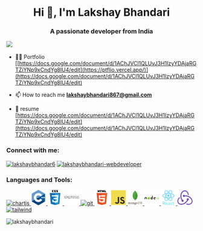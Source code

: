<h1 align="center">Hi 👋, I'm Lakshay Bhandari</h1>
<h3 align="center">A passionate developer from India</h3>
<img align="right alt="coding width="400" src="https://media1.giphy.com/media/zhYSVCirREeIZtONCI/giphy.gif?cid=ecf05e47ww2yyause0ni0dsp2vex5dadtj6wkx0dqj14tqmv&rid=giphy.gif&ct=s">

- 👨‍💻 Portfolio [[https://docs.google.com/document/d/1AChJVCl1QLUvJ3H1IzyYDAjaRGTZiYNp9xCndYg8IU4/edit](https://ptflio.vercel.app/)](https://docs.google.com/document/d/1AChJVCl1QLUvJ3H1IzyYDAjaRGTZiYNp9xCndYg8IU4/edit)

- 📫 How to reach me **lakshaybhandari867@gmail.com**

- 📄 resume [https://docs.google.com/document/d/1AChJVCl1QLUvJ3H1IzyYDAjaRGTZiYNp9xCndYg8IU4/edit](https://docs.google.com/document/d/1AChJVCl1QLUvJ3H1IzyYDAjaRGTZiYNp9xCndYg8IU4/edit)

<h3 align="left">Connect with me:</h3>
<p align="left">
<a href="https://twitter.com/lakshaybhandar6" target="blank"><img align="center" src="https://raw.githubusercontent.com/rahuldkjain/github-profile-readme-generator/master/src/images/icons/Social/twitter.svg" alt="lakshaybhandar6" height="30" width="40" /></a>
<a href="https://linkedin.com/in/lakshaybhandari-webdeveloper" target="blank"><img align="center" src="https://raw.githubusercontent.com/rahuldkjain/github-profile-readme-generator/master/src/images/icons/Social/linked-in-alt.svg" alt="lakshaybhandari-webdeveloper" height="30" width="40" /></a>
</p>

<h3 align="left">Languages and Tools:</h3>
<p align="left"> <a href="https://www.chartjs.org" target="_blank" rel="noreferrer"> <img src="https://www.chartjs.org/media/logo-title.svg" alt="chartjs" width="40" height="40"/> </a> <a href="https://www.w3schools.com/cpp/" target="_blank" rel="noreferrer"> <img src="https://raw.githubusercontent.com/devicons/devicon/master/icons/cplusplus/cplusplus-original.svg" alt="cplusplus" width="40" height="40"/> </a> <a href="https://www.w3schools.com/css/" target="_blank" rel="noreferrer"> <img src="https://raw.githubusercontent.com/devicons/devicon/master/icons/css3/css3-original-wordmark.svg" alt="css3" width="40" height="40"/> </a> <a href="https://expressjs.com" target="_blank" rel="noreferrer"> <img src="https://raw.githubusercontent.com/devicons/devicon/master/icons/express/express-original-wordmark.svg" alt="express" width="40" height="40"/> </a> <a href="https://git-scm.com/" target="_blank" rel="noreferrer"> <img src="https://www.vectorlogo.zone/logos/git-scm/git-scm-icon.svg" alt="git" width="40" height="40"/> </a> <a href="https://www.w3.org/html/" target="_blank" rel="noreferrer"> <img src="https://raw.githubusercontent.com/devicons/devicon/master/icons/html5/html5-original-wordmark.svg" alt="html5" width="40" height="40"/> </a> <a href="https://developer.mozilla.org/en-US/docs/Web/JavaScript" target="_blank" rel="noreferrer"> <img src="https://raw.githubusercontent.com/devicons/devicon/master/icons/javascript/javascript-original.svg" alt="javascript" width="40" height="40"/> </a> <a href="https://www.mongodb.com/" target="_blank" rel="noreferrer"> <img src="https://raw.githubusercontent.com/devicons/devicon/master/icons/mongodb/mongodb-original-wordmark.svg" alt="mongodb" width="40" height="40"/> </a> <a href="https://nodejs.org" target="_blank" rel="noreferrer"> <img src="https://raw.githubusercontent.com/devicons/devicon/master/icons/nodejs/nodejs-original-wordmark.svg" alt="nodejs" width="40" height="40"/> </a> <a href="https://reactjs.org/" target="_blank" rel="noreferrer"> <img src="https://raw.githubusercontent.com/devicons/devicon/master/icons/react/react-original-wordmark.svg" alt="react" width="40" height="40"/> </a> <a href="https://redux.js.org" target="_blank" rel="noreferrer"> <img src="https://raw.githubusercontent.com/devicons/devicon/master/icons/redux/redux-original.svg" alt="redux" width="40" height="40"/> </a> <a href="https://tailwindcss.com/" target="_blank" rel="noreferrer"> <img src="https://www.vectorlogo.zone/logos/tailwindcss/tailwindcss-icon.svg" alt="tailwind" width="40" height="40"/> </a> </p>

<p><img align="center" src="https://github-readme-stats.vercel.app/api/top-langs?username=lakshaybhandari&show_icons=true&locale=en&layout=compact" alt="lakshaybhandari" /></p>
